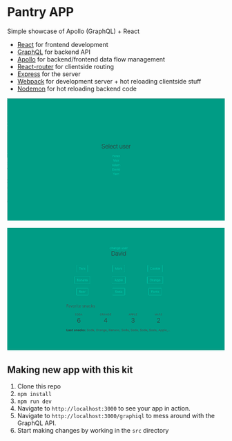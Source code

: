 # Pantry APP

Simple showcase of Apollo (GraphQL) + React
* [React](https://facebook.github.io/react/) for frontend development
* [GraphQL](http://graphql.org/) for backend API
* [Apollo](http://apollostack.com) for backend/frontend data flow management
* [React-router](https://github.com/reactjs/react-router) for clientside routing
* [Express](http://expressjs.com/) for the server
* [Webpack](https://webpack.github.io/) for development server + hot reloading clientside stuff
* [Nodemon](https://github.com/remy/nodemon) for hot reloading backend code

![alt text](https://github.com/achtan/pantry-app/blob/master/screenshots/select-user.png "Select user page")

![alt text](https://github.com/achtan/pantry-app/blob/master/screenshots/select-snack.png "Select snack page")

## Making new app with this kit
1. Clone this repo
1. `npm install`
1. `npm run dev`
1. Navigate to `http://localhost:3000` to see your app in action.
1. Navigate to `http://localhost:3000/graphiql` to mess around with the GraphQL API.
1. Start making changes by working in the `src` directory
